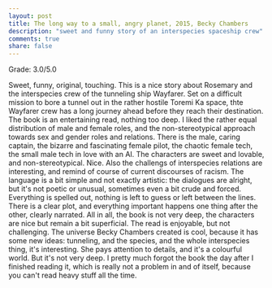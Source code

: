 ```yaml
---
layout: post
title: The long way to a small, angry planet, 2015, Becky Chambers
description: "sweet and funny story of an interspecies spaceship crew"
comments: true
share: false
---
```



Grade: 3.0/5.0

Sweet, funny, original, touching. This is a nice story about Rosemary and the interspecies crew of the tunneling ship Wayfarer. 
Set on a difficult mission to bore a tunnel out in the rather hostile Toremi Ka space, thte Wayfarer crew has a long journey 
ahead before they reach their destination.
The book is an entertaining read, nothing too deep. I liked the rather equal distribution of male and female roles, and the 
non-stereotypical approach towards sex and gender roles and relations. There is the male, caring captain, the bizarre and 
fascinating female pilot, the chaotic female tech, the small male tech in love with an AI. The characters are sweet and 
lovable, and non-stereotypical. Nice. Also the challengs of interspecies relations are interesting, and remind of course 
of current discourses of racism. 
The language is a bit simple and not exactly artistic: the dialogues are alright, but it's not poetic or unusual, 
sometimes even a bit crude and forced. Everything is spelled out, nothing is left to guess or left between the lines. 
There is a clear plot, and everything important happens one thing after the other, clearly narrated. 
All in all, the book is not very deep, the characters are nice but remain a bit superficial. The read is enjoyable, 
but not challenging. The universe Becky Chambers created is cool, because it has some new ideas: tunneling, and the 
species, and the whole interspecies thing, it's interesting. She pays attention to details, and it's a colourful world. 
But it's not very deep. I pretty much forgot the book the day after I finished reading it, which is really not a 
problem in and of itself, because you can't read heavy stuff all the time. 



